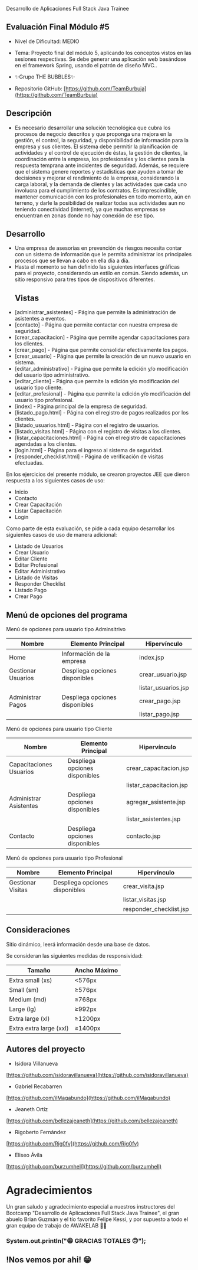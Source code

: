 Desarrollo de Aplicaciones Full Stack Java Trainee

## Evaluación Final Módulo #5 



* Nivel de Dificultad: MEDIO
* Tema: Proyecto final del módulo 5, aplicando los conceptos vistos en las sesiones respectivas. Se debe generar una aplicación web basándose en el framework Spring, usando el patrón de diseño MVC..

* ✨Grupo THE BUBBLES✨
* Repositorio GitHub: [https://github.com/TeamBurbuja](https://github.com/TeamBurbuja)

## Descripción

* Es necesario desarrollar una solución tecnológica que cubra los procesos de negocio descritos y
que proponga una mejora en la gestión, el control, la seguridad, y disponibilidad de información 
para la empresa y sus clientes. El sistema debe permitir la planificación de actividades y el control de ejecución de éstas, la gestión de clientes, la coordinación entre la empresa, los profesionales y los clientes para la respuesta temprana ante incidentes de seguridad. Además, se requiere que el sistema genere reportes y estadísticas que ayuden a tomar de decisiones y mejorar el rendimiento de la empresa, considerando la carga laboral, y la demanda de clientes y las actividades que cada uno involucra para el cumplimiento de los contratos. Es imprescindible, mantener comunicación con los profesionales en todo momento, aún en terreno, y darle la posibilidad de realizar todas sus actividades aun no teniendo conectividad (internet), ya que muchas empresas se encuentran en zonas donde no hay conexión de ese tipo.

## Desarrollo

* Una empresa de asesorías en prevención de riesgos necesita contar con un sistema de información que le permita administrar los principales procesos que se llevan a cabo en ella día a día. 
* Hasta el momento se han definido las siguientes interfaces gráficas para el proyecto, considerando un estilo en común. Siendo además, un sitio responsivo para tres tipos de dispositivos diferentes.
  ## Vistas
* [administrar_asistentes] - Página que permite la administración de asistentes a eventos.
* [contacto] - Página que permite contactar con nuestra empresa de seguridad.
* [crear_capacitacion] - Página que permite agendar capacitaciones para los clientes.
* [crear_pago] - Página que permite consolidar efectivamente los pagos.
* [crear_usuario] - Página que permite la creación de un nuevo usuario en sistema.
* [editar_administrativo] - Página que permite la edición y/o modificación del usuario tipo administrativo.
* [editar_cliente] - Página que permite la edición y/o modificación del usuario tipo cliente.
* [editar_profesional] - Página que permite la edición y/o modificación del usuario tipo profesional.
* [index] - Página principal de la empresa de seguridad.
* [listado_pago.html] - Página con el registro de pagos realizados por los clientes.
* [listado_usuarios.html] - Página con el registro de usuarios.
* [listado_visitas.html] - Página con el registro de visitas a los clientes.
* [listar_capacitaciones.html] - Página con el registro de capacitaciones agendadas a los clientes.
* [login.html] - Página para el ingreso al sistema de seguridad.
* [responder_checklist.html] - Página de verificación de visitas efectuadas.

En los ejercicios del presente módulo, se crearon proyectos JEE que dieron respuesta a los 
siguientes casos de uso: 
- Inicio
- Contacto
- Crear Capacitación
- Listar Capacitación
- Login

Como parte de esta evaluación, se pide a cada equipo desarrollar los siguientes casos de uso de 
manera adicional: 
- Listado de Usuarios
- Crear Usuario
- Editar Cliente
- Editar Profesional
- Editar Administrativo
- Listado de Visitas
- Responder Checklist
- Listado Pago
- Crear Pago

## Menú de opciones del programa

Menú de opciones para usuario tipo Adminsitrivo

| Nombre | Elemento Principal | Hipervínculo |
| --- | --- | --- |
| Home | Información de la empresa | index.jsp |
| Gestionar Usuarios | Despliega opciones disponibles | crear_usuario.jsp |
|  |  | listar_usuarios.jsp |
| Administrar Pagos | Despliega opciones disponibles | crear_pago.jsp |
|  |  | listar_pago.jsp |

Menú de opciones para usuario tipo Cliente

| Nombre | Elemento Principal | Hipervínculo |
| --- | --- | --- |
| Capacitaciones Usuarios | Despliega opciones disponibles | crear_capacitacion.jsp |
|  |  | listar_capacitacion.jsp |
| Administrar Asistentes | Despliega opciones disponibles | agregar_asistente.jsp |
|  |  | listar_asistentes.jsp |
| Contacto | Despliega opciones disponibles | contacto.jsp |

Menú de opciones para usuario tipo Profesional

| Nombre | Elemento Principal | Hipervínculo |
| --- | --- | --- |
| Gestionar Visitas | Despliega opciones disponibles | crear_visita.jsp |
|  |  | listar_visitas.jsp |
|  |  | responder_checklist.jsp |

## Consideraciones

Sitio dinámico, leerá información desde una base de datos.

Se consideran las siguientes medidas de responsividad:

| Tamaño | Ancho Máximo |
| --- | --- |
| Extra small (xs) | <576px |
| Small (sm) |  ≥576px |
| Medium (md) |  ≥768px |
| Large (lg) |  ≥992px |
| Extra large (xl) |  ≥1200px |
| Extra extra large (xxl) |  ≥1400px |

## Autores del proyecto

* Isidora Villanueva

[https://github.com/isidoravillanueva](https://github.com/isidoravillanueva)
* Gabriel Recabarren

[https://github.com/ilMagabundo](https://github.com/ilMagabundo)
* Jeaneth Ortíz

[https://github.com/bellezajeaneth](https://github.com/bellezajeaneth)
* Rigoberto Fernández

[https://github.com/Rig0fv](https://github.com/Rig0fv)
* Eliseo Ávila

[https://github.com/burzumhell](https://github.com/burzumhell)

# Agradecimientos

Un gran saludo y agradecimiento especial a nuestros instructores del Bootcamp "Desarrollo de Aplicaciones Full Stack Java Trainee", el gran abuelo Brian Guzmán y el tío favorito Felipe Kessi, y por supuesto a todo el gran equipo de trabajo de AWAKELAB 🙌🏻

### System.out.println("😁 GRACIAS TOTALES 🙃");
## !Nos vemos por ahi! 😁 

